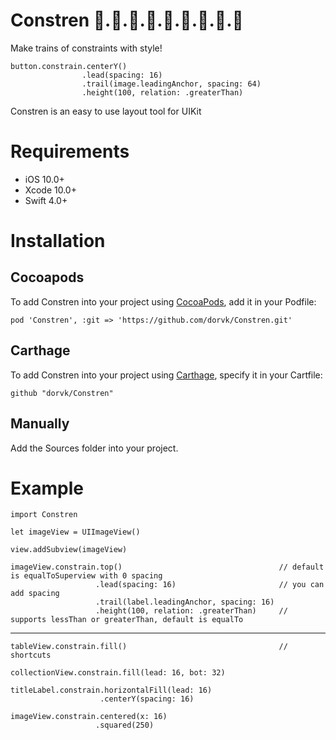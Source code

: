 # Constren 🚂.🚃.🚋.🚃.🚋.🚃.🚋.🚃.🚋
Make trains of constraints with style!

    button.constrain.centerY()
                    .lead(spacing: 16)
                    .trail(image.leadingAnchor, spacing: 64)
                    .height(100, relation: .greaterThan)
                       
Constren is an easy to use layout tool for UIKit

# Requirements

- iOS 10.0+
- Xcode 10.0+
- Swift 4.0+
                   
# Installation

## Cocoapods

To add Constren into your project using [CocoaPods](https://cocoapods.org/), add it in your Podfile:

    pod 'Constren', :git => 'https://github.com/dorvk/Constren.git'
    
## Carthage

To add Constren into your project using [Carthage](https://github.com/Carthage/Carthage), specify it in your Cartfile:

    github "dorvk/Constren"
    
## Manually

Add the Sources folder into your project.

# Example

    import Constren
    
    let imageView = UIImageView()
    
    view.addSubview(imageView)

    imageView.constrain.top()                                   // default is equalToSuperview with 0 spacing
                       .lead(spacing: 16)                       // you can add spacing
                       .trail(label.leadingAnchor, spacing: 16) 
                       .height(100, relation: .greaterThan)     // supports lessThan or greaterThan, default is equalTo
 -----------
                      
    tableView.constrain.fill()                                  // shortcuts
    
    collectionView.constrain.fill(lead: 16, bot: 32)
    
    titleLabel.constrain.horizontalFill(lead: 16)
                        .centerY(spacing: 16)
                        
    imageView.constrain.centered(x: 16)
                       .squared(250)


